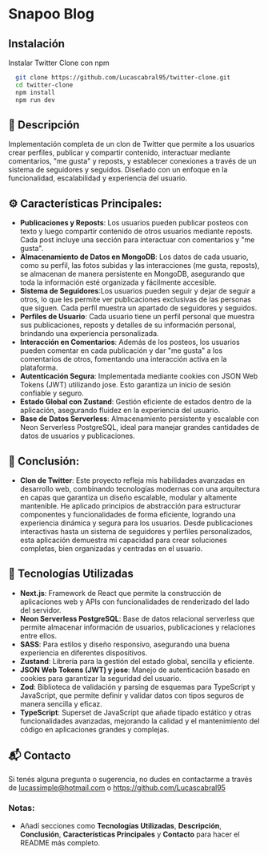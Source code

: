 # Snapoo Blog

## Instalación

Instalar Twitter Clone con npm

```bash
  git clone https://github.com/Lucascabral95/twitter-clone.git
  cd twitter-clone
  npm install 
  npm run dev
```
 
## 🌟 Descripción

Implementación completa de un clon de Twitter que permite a los usuarios crear perfiles, publicar y compartir contenido, interactuar mediante comentarios, "me gusta" y reposts, y establecer conexiones a través de un sistema de seguidores y seguidos. Diseñado con un enfoque en la funcionalidad, escalabilidad y experiencia del usuario.

## ⚙️ Características Principales:

- **Publicaciones y Reposts**: Los usuarios pueden publicar posteos con texto y luego compartir contenido de otros usuarios mediante reposts. Cada post incluye una sección para interactuar con comentarios y "me gusta".
- **Almacenamiento de Datos en MongoDB**: Los datos de cada usuario, como su perfil, las fotos subidas y las interacciones (me gusta, reposts), se almacenan de manera persistente en MongoDB, asegurando que toda la información esté organizada y fácilmente accesible.
- **Sistema de Seguidores**:Los usuarios pueden seguir y dejar de seguir a otros, lo que les permite ver publicaciones exclusivas de las personas que siguen. Cada perfil muestra un apartado de seguidores y seguidos.
- **Perfiles de Usuario**: Cada usuario tiene un perfil personal que muestra sus publicaciones, reposts y detalles de su información personal, brindando una experiencia personalizada.
- **Interacción en Comentarios**: Además de los posteos, los usuarios pueden comentar en cada publicación y dar "me gusta" a los comentarios de otros, fomentando una interacción activa en la plataforma.
- **Autenticación Segura**: Implementada mediante cookies con JSON Web Tokens (JWT) utilizando jose. Esto garantiza un inicio de sesión confiable y seguro.
- **Estado Global con Zustand**: Gestión eficiente de estados dentro de la aplicación, asegurando fluidez en la experiencia del usuario.
- **Base de Datos Serverless**: Almacenamiento persistente y escalable con Neon Serverless PostgreSQL, ideal para manejar grandes cantidades de datos de usuarios y publicaciones.

## 📄 Conclusión:

- **Clon de Twitter**: Este proyecto refleja mis habilidades avanzadas en desarrollo web, combinando tecnologías modernas con una arquitectura en capas que garantiza un diseño escalable, modular y altamente mantenible. He aplicado principios de abstracción para estructurar componentes y funcionalidades de forma eficiente, logrando una experiencia dinámica y segura para los usuarios. Desde publicaciones interactivas hasta un sistema de seguidores y perfiles personalizados, esta aplicación demuestra mi capacidad para crear soluciones completas, bien organizadas y centradas en el usuario.

## 🚀 Tecnologías Utilizadas 

- **Next.js**: Framework de React que permite la construcción de aplicaciones web y APIs con funcionalidades de renderizado del lado del servidor.
- **Neon Serverless PostgreSQL**: Base de datos relacional serverless que permite almacenar información de usuarios, publicaciones y relaciones entre ellos.
- **SASS**: Para estilos y diseño responsivo, asegurando una buena experiencia en diferentes dispositivos.
- **Zustand**: Librería para la gestión del estado global, sencilla y eficiente.
- **JSON Web Tokens (JWT) y jose**: Manejo de autenticación basado en cookies para garantizar la seguridad del usuario.
- **Zod**: Biblioteca de validación y parsing de esquemas para TypeScript y JavaScript, que permite definir y validar datos con tipos seguros de manera sencilla y eficaz.
- **TypeScript**: Superset de JavaScript que añade tipado estático y otras funcionalidades avanzadas, mejorando la calidad y el mantenimiento del código en aplicaciones grandes y complejas.

## 📬 Contacto

Si tenés alguna pregunta o sugerencia, no dudes en contactarme a través de lucassimple@hotmail.com o https://github.com/Lucascabral95

### Notas: 

- Añadí secciones como **Tecnologías Utilizadas**, **Descripción**, **Conclusión**, **Características Principales** y **Contacto** para hacer el README más completo.

